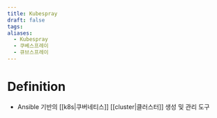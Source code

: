 ```yaml
---
title: Kubespray
draft: false
tags:
aliases:
  - Kubespray
  - 쿠베스프레이
  - 큐브스프레이
---
```

# Definition
- Ansible 기반의 [[k8s|쿠버네티스]] [[cluster|클러스터]] 생성 및 관리 도구 


